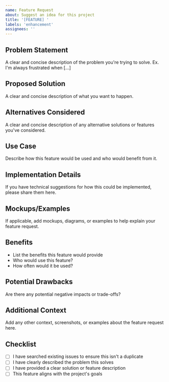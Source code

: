 ```yaml
---
name: Feature Request
about: Suggest an idea for this project
title: '[FEATURE] '
labels: 'enhancement'
assignees: ''
---
```


## Problem Statement
A clear and concise description of the problem you're trying to solve.
Ex. I'm always frustrated when [...]

## Proposed Solution
A clear and concise description of what you want to happen.

## Alternatives Considered
A clear and concise description of any alternative solutions or features you've considered.

## Use Case
Describe how this feature would be used and who would benefit from it.

## Implementation Details
If you have technical suggestions for how this could be implemented, please share them here.

## Mockups/Examples
If applicable, add mockups, diagrams, or examples to help explain your feature request.

## Benefits
- List the benefits this feature would provide
- Who would use this feature?
- How often would it be used?

## Potential Drawbacks
Are there any potential negative impacts or trade-offs?

## Additional Context
Add any other context, screenshots, or examples about the feature request here.

## Checklist
- [ ] I have searched existing issues to ensure this isn't a duplicate
- [ ] I have clearly described the problem this solves
- [ ] I have provided a clear solution or feature description
- [ ] This feature aligns with the project's goals